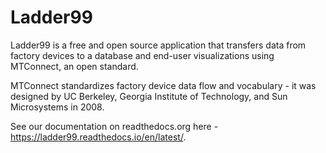 # Ladder99

Ladder99 is a free and open source application that transfers data from factory devices to a database and end-user visualizations using MTConnect, an open standard. 

MTConnect standardizes factory device data flow and vocabulary - it was designed by UC Berkeley, Georgia Institute of Technology, and Sun Microsystems in 2008. 

See our documentation on readthedocs.org here - https://ladder99.readthedocs.io/en/latest/.

